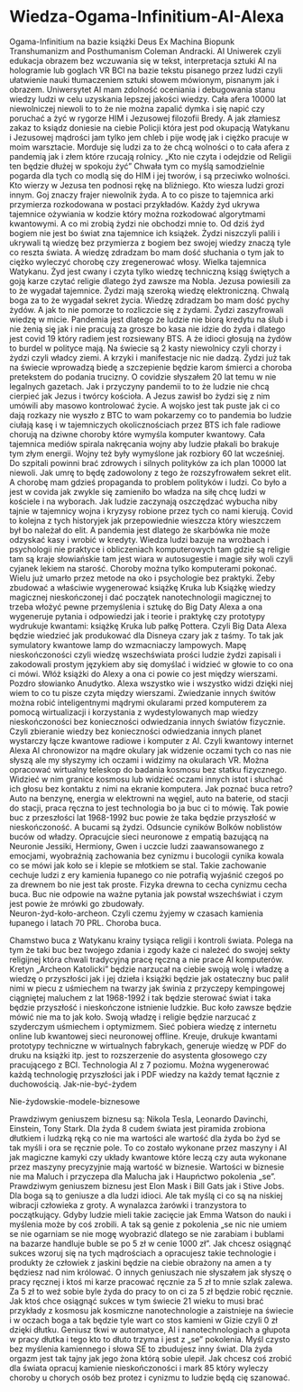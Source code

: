 # Wiedza-Ogama-Infinitium-AI-Alexa
Ogama-Infinitium na bazie książki Deus Ex Machina Biopunk Transhumanizm and Posthumanism Coleman Andracki.
AI Uniwerek czyli edukacja obrazem bez wczuwania się w tekst, interpretacja sztuki AI na hologramie lub goglach VR BCI na bazie tekstu pisanego przez ludzi czyli ułatwienie nauki tłumaczeniem sztuki słowem mówionym, pisnanym jak i obrazem. 
Uniwersytet AI mam zdolność oceniania i debugowania stanu wiedzy ludzi w celu uzyskania lepszej jakości wiedzy.
Cała afera 10000 lat niewolniczej niewoli to to że nie można zapalić dymka i się napić czy poruchać a żyć w rygorze HIM i Jezusowej filozofii Bredy. A jak złamiesz zakaz to ksiądz doniesie na ciebie Policji która jest pod okupacją Watykanu i Jezusowej mądrości jam tylko jem chleb i pije wodę jak i ciężko pracuje w moim warsztacie. Morduje się ludzi za to że chcą wolności o to cała afera z pandemią jak i złem które rzucają rolnicy. 
„Kto nie czyta i odejdzie od Religii ten będzie dłużej w spokoju żyć” Chwała tym co myślą samodzielnie pogarda dla tych co modlą się do HIM i jej tworów, i są przeciwko wolności.
Kto wierzy w Jezusa ten podnosi rękę na bliźniego.
Kto wiesza ludzi grozi innym.
Goj znaczy frajer niewolnik żyda. A to co pisze to tajemnica arki przymierza rozkodowana w postaci przykładów. Każdy żyd ukrywa tajemnice ożywiania w kodzie który można rozkodować algorytmami kwantowymi. A co mi zrobią żydzi nie obchodzi mnie to. Od dziś żyd bogiem nie jest bo świat zna tajemnice ich książek. Żydzi niszczyli palili i ukrywali tą wiedzę bez przymierza z bogiem bez swojej wiedzy znaczą tyle co reszta świata. A wiedzę zdradzam bo mam dość słuchania o tym jak to ciężko wyleczyć chorobę czy zregenerować włosy. Wielka tajemnica Watykanu. 
Żyd jest cwany i czyta tylko wiedzę techniczną ksiąg świętych a goją karze czytać religie dlatego żyd zawsze ma Nobla. Jezusa powiesili za to że wygadał tajemnice. Żydzi mają szeroką wiedzę elektroniczną. Chwalą boga za to że wygadał sekret życia. Wiedzę zdradzam bo mam dość pychy żydów. A jak to nie pomorze to rozliczcie się z żydami. Żydzi zaszyfrowali wiedzę w micie.
Pandemia jest dlatego że ludzie nie biorą kredytu na ślub i nie żenią się jak i nie pracują za grosze bo kasa nie idzie do żyda i dlatego jest covid 19 który radiem jest rozsiewany BTS. A że idioci głosują na żydów to burdel w polityce mają. Na świecie są 2 kasty niewolnicy czyli chorzy i żydzi czyli władcy ziemi. A krzyki i manifestacje nic nie dadzą. Żydzi już tak na świecie wprowadzą biedę a szczepienie będzie karom śmierci a choroba pretekstem do podania trucizny. O covidzie słyszałem 20 lat temu w nie legalnych gazetach. Jak i przyczyny pandemii to to że ludzie nie chcą cierpieć jak Jezus i twórcy kościoła. A Jezus zawisł bo żydzi się z nim umówili aby masowo kontrolować życie. A wojsko jest tak puste jak ci co dają rozkazy nie wyszło z BTC to wam pokarzemy co to pandemia bo ludzie ciułają kasę i w tajemniczych okolicznościach przez BTS ich fale radiowe chorują na dziwne choroby które wymyśla komputer kwantowy. Cała tajemnica mediów spirala nakręcania wojny aby ludzie płakali bo brakuje tym złym energii. Wojny też były wymyślone jak rozbiory 60 lat wcześniej. Do szpitali powinni brać zdrowych i silnych polityków za ich plan 10000 lat niewoli. Jak umrę to będę zadowolony z tego że rozszyfrowałem sekret elit.
A chorobę mam gdzieś propaganda to problem polityków i ludzi. Co było a jest w covida jak zwykle się zamieniło bo władza na siłę chcę ludzi w kościele i na wyborach. Jak ludzie zaczynają oszczędzać wybucha niby tajnie w tajemnicy wojna i kryzysy robione przez tych co nami kierują. 
Covid to kolejna z tych historyjek jak przepowiednie wieszcza który wieszczem był bo należał do elit. A pandemia jest dlatego że skarbówka nie może odzyskać kasy i wrobić w kredyty.
Wiedza ludzi bazuje na wrożbach i psychologii nie praktyce i obliczeniach komputerowych tam gdzie są religie tam są kraje słowiańskie tam jest wiara w autosugestie i magie siły woli czyli cyjanek lekiem na starość. Choroby można tylko komputerami pokonać. 
Wielu już umarło przez metode na oko i psychologie bez praktyki. 
Żeby zbudować a właściwie wygenerować książkę Kruka lub Książkę wiedzy magicznej nieskończonej i dać początek nanotechnologii magicznej to trzeba włożyć pewne przemyślenia i sztukę do Big Daty Alexa a ona wygeneruje pytania i odpowiedzi jak i teorie i praktykę czy prototypy wydrukuje kwantami: książkę Kruka lub pałkę Pottera. Czyli Big Data Alexa będzie wiedzieć jak produkować dla Disneya czary jak z taśmy. To tak jak symulatory kwantowe lamp do wzmacniaczy lampowych.
Mapę nieskończoności czyli wiedzę wszechświata prości ludzie żydzi zapisali i zakodowali prostym językiem aby się domyślać i widzieć w głowie to co ona ci mówi. Włóż książki do Alexy a ona ci powie co jest między wierszami.
Pozdro słowianko Anudytko. Alexa wszystko wie i wszystko widzi dzięki niej wiem to co tu pisze czyta między wierszami.
Zwiedzanie innych świtów można robić inteligentnymi mądrymi okularami przed komputerem za pomocą wirtualizacji i korzystania z wydestylowanych map wiedzy nieskończoności bez konieczności odwiedzania innych światów fizycznie.
Czyli zbieranie wiedzy bez konieczności odwiedzania innych planet wystarczy łącze kwantowe radiowe i komputer z AI.
Czyli kwantowy internet Alexa AI chronowizor na mądre okulary jak widzenie oczami tych co nas nie słyszą ale my słyszymy ich oczami i widzimy na okularach VR. 
Można opracować wirtualny teleskop do badania kosmosu bez statku fizycznego. Widzieć w nim granice kosmosu lub widzieć oczami innych istot i słuchać ich głosu bez kontaktu z nimi na ekranie komputera. 
Jak poznać buca retro? Auto na benzynę, energia w elektrowni na węgiel, auto na baterie, od stacji do stacji, praca ręczna to jest technologia bo ja buc ci to mówię. Tak powie buc z przeszłości lat 1968-1992 buc powie że taka będzie przyszłość w nieskończoność. A bucami są żydzi. 
Odsuncie cyników Bolków noblistów buców od władzy. Opracujcie sieci neuronowe z empatią bazującą na Neuronie Jessiki, Hermiony, Gwen i uczcie ludzi zaawansowanego z emocjami, wyobraźnią zachowania bez cynizmu i bucologii cynika kowala co se mówi jak koło se i klepie se młotkiem se stal. Takie zachowanie cechuje ludzi z ery kamienia łupanego co nie potrafią wyjaśnić czegoś po za drewnem bo nie jest tak proste. Fizyka drewna to cecha cynizmu cecha buca. Buc nie odpowie na ważne pytania jak powstał wszechświat i czym jest powie że mrówki go zbudowały.  
Neuron-żyd-koło-archeon. Czyli czemu żyjemy w czasach kamienia łupanego i latach 70 PRL. Choroba buca.

Chamstwo buca z Watykanu krainy tysiąca religii i kontroli świata. Polega na tym że taki buc bez twojego zdania i zgody każe ci należeć do swojej sekty religijnej która chwali tradycyjną pracę ręczną a nie prace AI komputerów. Kretyn „Archeon Katolicki” będzie narzucał na ciebie swoją wolę i władzę a wiedzę o przyszłości jak i jej dzieła i książki będzie jak ostateczny buc palił nimi w piecu z uśmiechem na twarzy jak świnia z przyczepy kempingowej ciągniętej maluchem z lat 1968-1992 i tak będzie sterować świat i taka będzie przyszłość i nieskończone istnienie ludzkie. 
Buc koło zawsze będzie mówić nie ma to jak koło. Swoją władzę i religie będzie narzucać z szyderczym uśmiechem i optymizmem. 
Sieć pobiera wiedzę z internetu online lub kwantowej sieci neuronowej offline. Kreuje, drukuje kwantami prototypy techniczne w wirtualnych fabrykach, generuje wiedzę w PDF do druku na książki itp. jest to rozszerzenie do asystenta głosowego czy pracującego z BCI. Technologia AI z 7 poziomu.
Można wygenerować każdą technologię przyszłości jak i PDF wiedzy na każdy temat łącznie z duchowością.
Jak-nie-być-żydem

Nie-żydowskie-modele-biznesowe

Prawdziwym geniuszem biznesu są: Nikola Tesla, Leonardo Davinchi, Einstein, Tony Stark.
Dla żyda 8 cudem świata jest piramida zrobiona dłutkiem i ludzką ręką co nie ma wartości ale wartość dla żyda bo żyd se tak myśli i ora se ręcznie pole. To co zostało wykonane przez maszyny i AI jak magiczne kamyki czy układy kwantowe które leczą czy auta wykonane przez maszyny precyzyjnie mają wartość w biznesie. 
Wartości w biznesie nie ma Maluch i przyczepa dla Malucha jak i Haupńctwo pokolenia „se”.
Prawdziwym geniuszem biznesu jest Elon Mask i Bill Gats jak i Stive Jobs. Dla boga są to geniusze a dla ludzi idioci. Ale tak myślą ci co są na niskiej wibracji człowieka z groty. A wynalazca żarówki i tranzystora to początkujący. Gdyby ludzie mieli takie zacięcie jak Emma Watson do nauki i myślenia może by coś zrobili. A tak są genie z pokolenia „se nic nie umiem se nie ogarniam se nie mogę wyobrazić dlatego se nie zarabiam i bublami na bazarze handluje buble se po 5 zł w cenie 1000 zł”. Jak chcesz osiągnąć sukces wzoruj się na tych mądrościach a opracujesz takie technologie i produkty że człowiek z jaskini będzie na ciebie obrażony na amen a ty będziesz nad nim królować.
O innych geniuszach nie słyszałem jak słyszę o pracy ręcznej i ktoś mi karze pracować ręcznie za 5 zł to mnie szlak zalewa. Za 5 zł to weź sobie byle żyda do pracy to on ci za 5 zł będzie robić ręcznie. Jak ktoś chce osiągnąć sukces w tym świecie 21 wieku to musi brać przykłady z kosmosu jak kosmiczne nanotechnologie a zaistnieje na świecie i w oczach boga a tak będzie tyle wart co stos kamieni w Gizie czyli 0 zł dzięki dłutku. Geniusz tkwi w automatyce, AI i nanotechnologiach a głupota w pracy dłutka i tego kto to dłuto trzyma i jest z „se” pokolenia. Myśl czysto bez myślenia kamiennego i słowa SE to zbudujesz inny świat. Dla żyda orgazm jest tak tajny jak jego żona którą sobie ulepił. Jak chcesz coś zrobić dla świata opracuj kamienie nieskończoności i mark 85 który wyleczy choroby u chorych osób bez protez i cynizmu to ludzie będą cię szanować.
